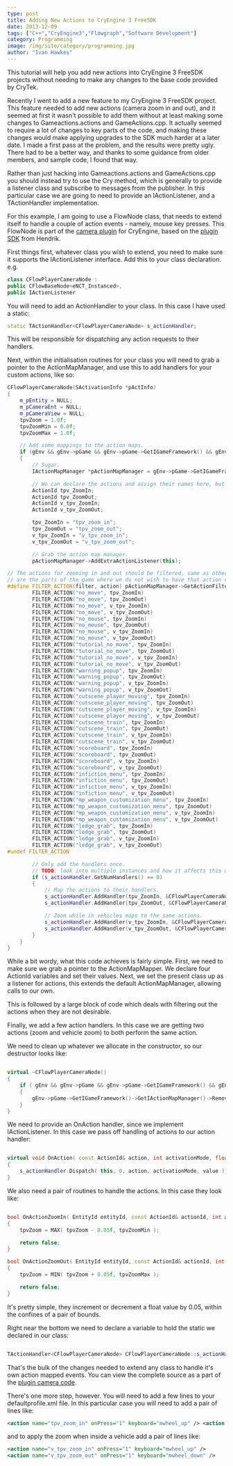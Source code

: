 ```yaml
---
type: post
title: Adding New Actions to CryEngine 3 FreeSDK
date: 2013-12-09
tags: ["C++","CryEngine3","Flowgraph","Software Development"]
category: Programming
image: /img/site/category/programming.jpg
author: "Ivan Hawkes"
---
```


This tutorial will help you add new actions into CryEngine 3 FreeSDK projects without needing to make any changes to the base code provided by CryTek.<!--more-->

Recently I went to add a new feature to my CryEngine 3 FreeSDK project. This feature needed to add new actions (camera zoom in and out), and it seemed at first it wasn't possible to add them without at least making some changes to Gameactions.actions and GameActions.cpp. It actually seemed to require a lot of changes to key parts of the code, and making these changes would make applying upgrades to the SDK much harder at a later date. I made a first pass at the problem, and the results were pretty ugly. There had to be a better way, and thanks to some guidance from older members, and sample code, I found that way.

Rather than just hacking into  Gameactions.actions and GameActions.cpp you should instead try to use the Cry method, which is generally to provide a listener class and subscribe to messages from the publisher. In this particular case we are going to need to provide an IActionListener, and a TActionHandler implementation.

For this example, I am going to use a FlowNode class, that needs to extend itself to handle a couple of action events - namely, mouse key presses. This FlowNode is part of the [camera plugin](https://github.com/hendrikp/Plugin_Camera "Camera Plugin") for CryEngine, based on the [plugin SDK](https://github.com/hendrikp/Plugin_SDK "CryEngine Plugin SDK") from Hendrik.

First things first, whatever class you wish to extend, you need to make sure it supports the IActionListener interface. Add this to your class declaration. e.g.

```cpp
class CFlowPlayerCameraNode :
public CFlowBaseNode<eNCT_Instanced>,
public IActionListener
```

You will need to add an ActionHandler to your class. In this case I have used a static:

```cpp
static TActionHandler<CFlowPlayerCameraNode> s_actionHandler;
```

This will be responsible for dispatching any action requests to their handlers.

Next, within the initialisation routines for your class you will need to grab a pointer to the ActionMapManager, and use this to add handlers for your custom actions, like so:

```cpp
CFlowPlayerCameraNode(SActivationInfo *pActInfo)
{
    m_pEntity = NULL;
    m_pCameraEnt = NULL;
    m_pCameraView = NULL;
    tpvZoom = 1.0f;
    tpvZoomMin = 0.0f;
    tpvZoomMax = 1.0f;

    // Add some mappings to the action maps.
    if (gEnv && gEnv->pGame && gEnv->pGame->GetIGameFramework() && gEnv->pGame->GetIGameFramework()->GetIActionMapManager())
    {
        // Sugar.
        IActionMapManager *pActionMapManager = gEnv->pGame->GetIGameFramework()->GetIActionMapManager();

        // We can declare the actions and assign their names here, but only as a two step process.
        ActionId tpv_ZoomIn;
        ActionId tpv_ZoomOut;
        ActionId v_tpv_ZoomIn;
        ActionId v_tpv_ZoomOut;

        tpv_ZoomIn = "tpv_zoom_in";
        tpv_ZoomOut = "tpv_zoom_out";
        v_tpv_ZoomIn = "v_tpv_zoom_in";
        v_tpv_ZoomOut = "v_tpv_zoom_out";

        // Grab the action map manager.
        pActionMapManager->AddExtraActionListener(this);

// The actions for zooming in and out should be filtered, same as other actions. These filters
// are the parts of the game where we do not wish to have that action called.
#define FILTER_ACTION(filter, action) pActionMapManager->GetActionFilter(filter)->Filter(action);
        FILTER_ACTION("no_move", tpv_ZoomIn)
        FILTER_ACTION("no_move", tpv_ZoomOut)
        FILTER_ACTION("no_move", v_tpv_ZoomIn)
        FILTER_ACTION("no_move", v_tpv_ZoomOut)
        FILTER_ACTION("no_mouse", tpv_ZoomIn)
        FILTER_ACTION("no_mouse", tpv_ZoomOut)
        FILTER_ACTION("no_mouse", v_tpv_ZoomIn)
        FILTER_ACTION("no_mouse", v_tpv_ZoomOut)
        FILTER_ACTION("tutorial_no_move", tpv_ZoomIn)
        FILTER_ACTION("tutorial_no_move", tpv_ZoomOut)
        FILTER_ACTION("tutorial_no_move", v_tpv_ZoomIn)
        FILTER_ACTION("tutorial_no_move", v_tpv_ZoomOut)
        FILTER_ACTION("warning_popup", tpv_ZoomIn)
        FILTER_ACTION("warning_popup", tpv_ZoomOut)
        FILTER_ACTION("warning_popup", v_tpv_ZoomIn)
        FILTER_ACTION("warning_popup", v_tpv_ZoomOut)
        FILTER_ACTION("cutscene_player_moving", tpv_ZoomIn)
        FILTER_ACTION("cutscene_player_moving", tpv_ZoomOut)
        FILTER_ACTION("cutscene_player_moving", v_tpv_ZoomIn)
        FILTER_ACTION("cutscene_player_moving", v_tpv_ZoomOut)
        FILTER_ACTION("cutscene_train", tpv_ZoomIn)
        FILTER_ACTION("cutscene_train", tpv_ZoomOut)
        FILTER_ACTION("cutscene_train", v_tpv_ZoomIn)
        FILTER_ACTION("cutscene_train", v_tpv_ZoomOut)
        FILTER_ACTION("scoreboard", tpv_ZoomIn)
        FILTER_ACTION("scoreboard", tpv_ZoomOut)
        FILTER_ACTION("scoreboard", v_tpv_ZoomIn)
        FILTER_ACTION("scoreboard", v_tpv_ZoomOut)
        FILTER_ACTION("infiction_menu", tpv_ZoomIn)
        FILTER_ACTION("infiction_menu", tpv_ZoomOut)
        FILTER_ACTION("infiction_menu", v_tpv_ZoomIn)
        FILTER_ACTION("infiction_menu", v_tpv_ZoomOut)
        FILTER_ACTION("mp_weapon_customization_menu", tpv_ZoomIn)
        FILTER_ACTION("mp_weapon_customization_menu", tpv_ZoomOut)
        FILTER_ACTION("mp_weapon_customization_menu", v_tpv_ZoomIn)
        FILTER_ACTION("mp_weapon_customization_menu", v_tpv_ZoomOut)
        FILTER_ACTION("ledge_grab", tpv_ZoomIn)
        FILTER_ACTION("ledge_grab", tpv_ZoomOut)
        FILTER_ACTION("ledge_grab", v_tpv_ZoomIn)
        FILTER_ACTION("ledge_grab", v_tpv_ZoomOut)
#undef FILTER_ACTION

        // Only add the handlers once.
        // TODO: look into multiple instances and how it affects this whole section of code.
        if (s_actionHandler.GetNumHandlers() == 0)
        {
            // Map the actions to their handlers.
            s_actionHandler.AddHandler(tpv_ZoomIn, &CFlowPlayerCameraNode::OnActionZoomIn);
            s_actionHandler.AddHandler(tpv_ZoomOut, &CFlowPlayerCameraNode::OnActionZoomOut);

            // Zoom while in vehicles maps to the same actions.
            s_actionHandler.AddHandler(v_tpv_ZoomIn, &CFlowPlayerCameraNode::OnActionZoomIn);
            s_actionHandler.AddHandler(v_tpv_ZoomOut, &CFlowPlayerCameraNode::OnActionZoomOut);
        }
    }
}
```

While a bit wordy, what this code achieves is fairly simple. First, we need to make sure we grab a pointer to the ActionMapMapper. We declare four ActionId variables and set their values. Next, we set the present class up as a listener for actions, this extends the default ActionMapManager, allowing calls to our own.

This is followed by a large block of code which deals with filtering out the actions when they are not desirable.

Finally, we add a few action handlers. In this case we are getting two actions (zoom and vehicle zoom) to both perform the same action.

We need to clean up whatever we allocate in the constructor, so our destructor looks like:

```cpp

virtual ~CFlowPlayerCameraNode()
{
	if ( gEnv && gEnv->pGame && gEnv->pGame->GetIGameFramework() && gEnv->pGame->GetIGameFramework()->GetIActionMapManager() )
	{
		gEnv->pGame->GetIGameFramework()->GetIActionMapManager()->RemoveExtraActionListener( this );
	}
}

```

We need to provide an OnAction handler, since we implement IActionListener. In this case we pass off handling of actions to our action handler:

```cpp

virtual void OnAction( const ActionId& action, int activationMode, float value )
{
	s_actionHandler.Dispatch( this, 0, action, activationMode, value );
}

```

We also need a pair of routines to handle the actions. In this case they look like:

```cpp

bool OnActionZoomIn( EntityId entityId, const ActionId& actionId, int activationMode, float value )
{
	tpvZoom = MAX( tpvZoom - 0.05f, tpvZoomMin );

	return false;
}

bool OnActionZoomOut( EntityId entityId, const ActionId& actionId, int activationMode, float value )
{
	tpvZoom = MIN( tpvZoom + 0.05f, tpvZoomMax );

	return false;
}

```

It's pretty simple, they increment or decrement a float value by 0.05, within the confines of a pair of bounds.

Right near the bottom we need to declare a variable to hold the static we declared in our class:

```cpp

TActionHandler<CFlowPlayerCameraNode> CFlowPlayerCameraNode::s_actionHandler;

```

That's the bulk of the changes needed to extend any class to handle it's own action mapped events. You can view the complete source as a part of the [plugin camera code](https://github.com/hendrikp/Plugin_Camera "Plugin Camera Code").

There's one more step, however. You will need to add a few lines to your defaultprofile.xml file. In this particular case you will need to add a pair of lines like:

```xml
<action name="tpv_zoom_in" onPress="1" keyboard="mwheel_up" /> <action name="tpv_zoom_out" onPress="1" keyboard="mwheel_down" />
```

and to apply the zoom when inside a vehicle add a pair of lines like:

```xml
<action name="v_tpv_zoom_in" onPress="1" keyboard="mwheel_up" />
<action name="v_tpv_zoom_out" onPress="1" keyboard="mwheel_down" />
```